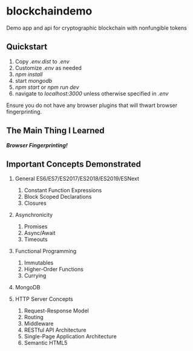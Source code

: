 # blockchaindemo

Demo app and api for cryptographic blockchain with nonfungible tokens

## Quickstart

1. Copy *.env.dist* to *.env*
1. Customize *.env* as needed
1. *npm install*
1. start *mongodb*
1. *npm start* or *npm run dev*
1. navigate to *localhost:3000* unless otherwise specified in *.env*

Ensure you do not have any browser plugins that will thwart browser fingerprinting.

## The Main Thing I Learned

**_Browser Fingerprinting!_**

## Important Concepts Demonstrated

1. General ES6/ES7/ES2017/ES2018/ES2019/ESNext

    1. Constant Function Expressions
    1. Block Scoped Declarations
    1. Closures

1. Asynchronicity

    1. Promises
    1. Async/Await
    1. Timeouts

1. Functional Programming

    1. Immutables
    1. Higher-Order Functions
    1. Currying

1. MongoDB

1. HTTP Server Concepts
    1. Request-Response Model
    1. Routing
    1. Middleware
    1. RESTful API Architecture
    1. Single-Page Application Architecture
    1. Semantic HTML5

